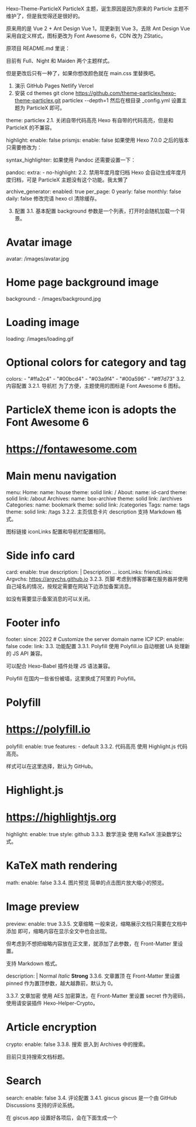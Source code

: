 Hexo-Theme-ParticleX
ParticleX 主题，诞生原因是因为原来的 Particle 主题不维护了，但是我觉得还是很好的。

原来用的是 Vue 2 + Ant Design Vue 1，现更新到 Vue 3，去除 Ant Design Vue 采用自定义样式，图标更改为 Font Awesome 6，CDN 改为 ZStatic。

原项目 README.md 里说：

目前有 Full、Night 和 Maiden 两个主题样式。

但是更改后只有一种了，如果你想改颜色就在 main.css 里替换吧。

1. 演示
GitHub Pages
Netlify
Vercel
2. 安装
cd themes
git clone https://github.com/theme-particlex/hexo-theme-particlex.git particlex --depth=1
然后在根目录 _config.yml 设置主题为 ParticleX 即可。

theme: particlex
2.1. 关闭自带代码高亮
Hexo 有自带的代码高亮，但是和 ParticleX 的不兼容。

highlight:
    enable: false
prismjs:
    enable: false
如果使用 Hexo 7.0.0 之后的版本只需要修改为：

syntax_highlighter:
如果使用 Pandoc 还需要设置一下：

pandoc:
    extra:
        - no-highlight:
2.2. 禁用年度月度归档
Hexo 会自动生成年度月度归档，可是 ParticleX 主题没有这个功能。我太懒了

archive_generator:
    enabled: true
    per_page: 0
    yearly: false
    monthly: false
    daily: false
修改完请 hexo cl 清除缓存。

3. 配置
3.1. 基本配置
background 参数是一个列表，打开时会随机加载一个背景。

# Avatar image
avatar: /images/avatar.jpg

# Home page background image
background:
    - /images/background.jpg

# Loading image
loading: /images/loading.gif

# Optional colors for category and tag
colors:
    - "#ffa2c4"
    - "#00bcd4"
    - "#03a9f4"
    - "#00a596"
    - "#ff7d73"
3.2. 内容配置
3.2.1. 导航栏
为了方便，主题使用的图标是 Font Awesome 6 图标。

# ParticleX theme icon is adopts the Font Awesome 6
# https://fontawesome.com

# Main menu navigation
menu:
    Home:
        name: house
        theme: solid
        link: /
    About:
        name: id-card
        theme: solid
        link: /about
    Archives:
        name: box-archive
        theme: solid
        link: /archives
    Categories:
        name: bookmark
        theme: solid
        link: /categories
    Tags:
        name: tags
        theme: solid
        link: /tags
3.2.2. 主页信息卡片
description 支持 Markdown 格式。

图标链接 iconLinks 配置和导航栏配置相同。

# Side info card
card:
    enable: true
    description: |
        Description
        ...
    iconLinks:
    friendLinks:
        Argvchs: https://argvchs.github.io
3.2.3. 页脚
考虑到博客部署在服务器并使用自己域名的情况，按规定需要在网站下边添加备案消息。

如没有需要显示备案消息的可以关闭。

# Footer info
footer:
    since: 2022
    # Customize the server domain name ICP
    ICP:
        enable: false
        code:
        link:
3.3. 功能配置
3.3.1. Polyfill
使用 Polyfill.io 自动根据 UA 处理新的 JS API 兼容。

可以配合 Hexo-Babel 插件处理 JS 语法兼容。

Polyfill 在国内一些省份被墙，这里换成了阿里的 Polyfill。

# Polyfill
# https://polyfill.io
polyfill:
    enable: true
    features:
        - default
3.3.2. 代码高亮
使用 Highlight.js 代码高亮。

样式可以在这里选择，默认为 GitHub。

# Highlight.js
# https://highlightjs.org
highlight:
    enable: true
    style: github
3.3.3. 数学渲染
使用 KaTeX 渲染数学公式。

# KaTeX math rendering
math:
    enable: false
3.3.4. 图片预览
简单的点击图片放大缩小的预览。

# Image preview
preview:
    enable: true
3.3.5. 文章缩略
一般来说，缩略展示文档只需要在文档中添加 <!-- more --> 即可，缩略内容在显示全文中也会出现。

但考虑到不想把缩略内容放在正文里，就添加了此参数，在 Front-Matter 里设置。

支持 Markdown 格式。

description: |
    Normal _Italic_ **Strong**
3.3.6. 文章置顶
在 Front-Matter 里设置 pinned 作为置顶参数，越大越靠前，默认为 0。

3.3.7. 文章加密
使用 AES 加密算法，在 Front-Matter 里设置 secret 作为密码，使用请安装插件 Hexo-Helper-Crypto。

# Article encryption
crypto:
    enable: false
3.3.8. 搜索
嵌入到 Archives 中的搜索。

目前只支持搜索文档标题。

# Search
search:
    enable: false
3.4. 评论配置
3.4.1. giscus
giscus 是一个由 GitHub Discussions 支持的评论系统。

在 giscus.app 设置好各项后，会在下面生成一个 <script> 标签，在主题内填入即可。

# giscus
# https://github.com/giscus/giscus
giscus:
    enable: false
    src: https://giscus.app/client.js
    repo:
    repoID:
    category:
    categoryID:
    mapping: pathname
    strict: 0
    reactionsEnabled: 1
    emitMetadata: 0
    inputPosition: bottom
    theme: preferred_color_scheme
    lang:
3.4.2. Gitalk
Gitalk 是一个基于 GitHub Issue 和 Preact 的评论系统。

由于 Gitalk 官方 CORS 代理用的是 Cloudflare，速度过慢，搭建 CORS 代理可以看这篇文章。

# Gitalk
# https://github.com/gitalk/gitalk
gitalk:
    enable: false
    clientID: # Default ClientID
    clientSecret: # Default ClientSecret
    repo: # The name of repository of store comments
    owner: # GitHub repo owner
    admin: # GitHub repo owner and collaborators, only these guys can initialize github issues
    language: # en, zh-CN, zh-TW, es-ES, fr, ru, de, pl and ko are currently available
    proxy: # CORS proxy
3.4.3. Waline
Waline 是一个简单、安全的评论系统。

详见：在 ParticleX 上使用 Waline | Yuzi's Blog

# Waline
# https://github.com/walinejs/waline
waline:
    enable: false
    serverURL: # Waline server address url, you should set this to your own link
    locale: # Locale: https://waline.js.org/guide/client/i18n.html#locale-option
    commentCount: true # If false, comment count will only be displayed in post page, not in home page
    pageview: false # Pageviews count, Note: You should not enable both `waline.pageview` and `leancloud_visitors`
    emoji: # Custom emoji
        - https://unpkg.com/@waline/emojis@1.2.0/weibo
        - https://unpkg.com/@waline/emojis@1.2.0/alus
        - https://unpkg.com/@waline/emojis@1.2.0/bilibili
        - https://unpkg.com/@waline/emojis@1.2.0/qq
        - https://unpkg.com/@waline/emojis@1.2.0/tieba
        - https://unpkg.com/@waline/emojis@1.2.0/tw-emoji
    meta: # Comment information, valid meta are nick, mail and link
        - nick
        - mail
        - link
    requiredMeta: # Set required meta field, e.g.: [nick] | [nick, mail]
        - nick
    lang: # Language, available values: en-US, zh-CN, zh-TW, pt-BR, ru-RU, jp-JP
    wordLimit: 0 # Word limit, no limit when setting to 0
    login: enable # Whether enable login, can choose from 'enable', 'disable' and 'force'
    pageSize: 10 # Comment per page
3.4.4. Twikoo
Twikoo 是一个一个简洁、安全、免费的静态网站评论系统。

# Twikoo
# https://github.com/imaegoo/twikoo
twikoo:
    enable: false
    envID:
    region:
    path: location.pathname
    lang:
4. 写在最后
本项目采用 MIT 开源许可证，欢迎大家贡献，你可以随意打开一个 Issue 来进行提问，有任何改进想法都可以进行 Fork，期待您的 Pull Request！
